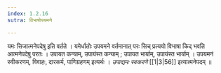 ```yaml
---
index: 1.2.16
sutra: विभाषोपयमने

---
```

यमः सिजात्मनेपदेषु इति वर्तते । यमेर्धातोः उपयमने वर्तमानात् परः सिच् प्रत्ययो विभाषा किद् भवति आत्मनेपदेषु परतः । उपायत कन्याम्, उपायंस्त कन्याम् ; उपायत भार्याम्, उपायंस्त भार्याम् । उपयमनं स्वीकरणम्, विवाहः, दारकर्म, पाणिग्रहणम् इत्यर्थः । _उपाद्यमः स्वकरणे_ [[1|3|56]] इत्यात्मनेपदम् ॥